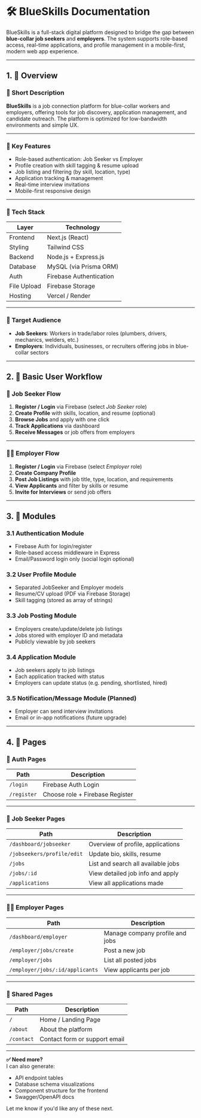 # 🛠️ BlueSkills Documentation

BlueSkills is a full-stack digital platform designed to bridge the gap between **blue-collar job seekers** and **employers**. The system supports role-based access, real-time applications, and profile management in a mobile-first, modern web app experience.

---

## 1. 📖 Overview

### 🔹 Short Description

**BlueSkills** is a job connection platform for blue-collar workers and employers, offering tools for job discovery, application management, and candidate outreach. The platform is optimized for low-bandwidth environments and simple UX.

---

### 🔹 Key Features

- Role-based authentication: Job Seeker vs Employer
- Profile creation with skill tagging & resume upload
- Job listing and filtering (by skill, location, type)
- Application tracking & management
- Real-time interview invitations
- Mobile-first responsive design

---

### 🔹 Tech Stack

| Layer       | Technology             |
|------------|------------------------|
| Frontend    | Next.js (React)        |
| Styling     | Tailwind CSS           |
| Backend     | Node.js + Express.js   |
| Database    | MySQL (via Prisma ORM) |
| Auth        | Firebase Authentication|
| File Upload | Firebase Storage       |
| Hosting     | Vercel / Render        |

---

### 🔹 Target Audience

- **Job Seekers**: Workers in trade/labor roles (plumbers, drivers, mechanics, welders, etc.)
- **Employers**: Individuals, businesses, or recruiters offering jobs in blue-collar sectors

---

## 2. 🔄 Basic User Workflow

### 👷 Job Seeker Flow

1. **Register / Login** via Firebase (select *Job Seeker* role)
2. **Create Profile** with skills, location, and resume (optional)
3. **Browse Jobs** and apply with one click
4. **Track Applications** via dashboard
5. **Receive Messages** or job offers from employers

---

### 🧑‍💼 Employer Flow

1. **Register / Login** via Firebase (select *Employer* role)
2. **Create Company Profile**
3. **Post Job Listings** with job title, type, location, and requirements
4. **View Applicants** and filter by skills or resume
5. **Invite for Interviews** or send job offers

---

## 3. 🧩 Modules

### 3.1 Authentication Module

- Firebase Auth for login/register
- Role-based access middleware in Express
- Email/Password login only (social login optional)

### 3.2 User Profile Module

- Separated JobSeeker and Employer models
- Resume/CV upload (PDF via Firebase Storage)
- Skill tagging (stored as array of strings)

### 3.3 Job Posting Module

- Employers create/update/delete job listings
- Jobs stored with employer ID and metadata
- Publicly viewable by job seekers

### 3.4 Application Module

- Job seekers apply to job listings
- Each application tracked with status
- Employers can update status (e.g. pending, shortlisted, hired)

### 3.5 Notification/Message Module (Planned)

- Employer can send interview invitations
- Email or in-app notifications (future upgrade)

---

## 4. 📄 Pages

### 🔐 Auth Pages
| Path             | Description                    |
|------------------|--------------------------------|
| `/login`         | Firebase Auth Login            |
| `/register`      | Choose role + Firebase Register|

---

### 👷 Job Seeker Pages
| Path                          | Description                            |
|-------------------------------|----------------------------------------|
| `/dashboard/jobseeker`        | Overview of profile, applications      |
| `/jobseekers/profile/edit`    | Update bio, skills, resume             |
| `/jobs`                       | List and search all available jobs     |
| `/jobs/:id`                   | View detailed job info and apply       |
| `/applications`              | View all applications made             |

---

### 🧑‍💼 Employer Pages
| Path                          | Description                            |
|-------------------------------|----------------------------------------|
| `/dashboard/employer`         | Manage company profile and jobs        |
| `/employer/jobs/create`       | Post a new job                         |
| `/employer/jobs`              | List all posted jobs                   |
| `/employer/jobs/:id/applicants`| View applicants per job               |

---

### 📄 Shared Pages
| Path                          | Description                            |
|-------------------------------|----------------------------------------|
| `/`                           | Home / Landing Page                    |
| `/about`                      | About the platform                     |
| `/contact`                    | Contact form or support email          |

---

**✅ Need more?**  
I can also generate:
- API endpoint tables
- Database schema visualizations
- Component structure for the frontend
- Swagger/OpenAPI docs

Let me know if you'd like any of these next.
